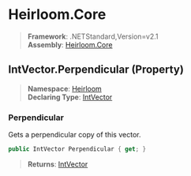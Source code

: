 # Heirloom.Core

> **Framework**: .NETStandard,Version=v2.1  
> **Assembly**: [Heirloom.Core][0]

## IntVector.Perpendicular (Property)

> **Namespace**: [Heirloom][0]  
> **Declaring Type**: [IntVector][1]

### Perpendicular

Gets a perpendicular copy of this vector.

```cs
public IntVector Perpendicular { get; }
```

> **Returns**: [IntVector][1]

[0]: ../../../Heirloom.Core.md
[1]: ../IntVector.md
